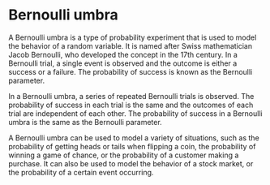 # Bernoulli umbra

A Bernoulli umbra is a type of probability experiment that is used to model the behavior of a random variable. It is named after Swiss mathematician Jacob Bernoulli, who developed the concept in the 17th century. In a Bernoulli trial, a single event is observed and the outcome is either a success or a failure. The probability of success is known as the Bernoulli parameter.

In a Bernoulli umbra, a series of repeated Bernoulli trials is observed. The probability of success in each trial is the same and the outcomes of each trial are independent of each other. The probability of success in a Bernoulli umbra is the same as the Bernoulli parameter.

A Bernoulli umbra can be used to model a variety of situations, such as the probability of getting heads or tails when flipping a coin, the probability of winning a game of chance, or the probability of a customer making a purchase. It can also be used to model the behavior of a stock market, or the probability of a certain event occurring.
